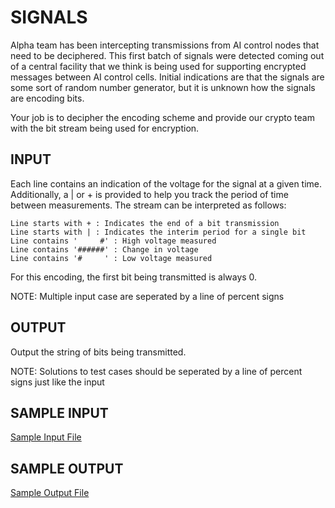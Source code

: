 <!-- RATING: EASY -->
<!-- NAME:  SIGNALS -->
<!-- GENERATOR: generate.pl -->
# SIGNALS

Alpha team has been intercepting transmissions from AI control nodes that need to be deciphered. This first batch of signals were detected coming out of a central facility that we think is being used for supporting encrypted messages between AI control cells. Initial indications are that the signals are some sort of random number generator, but it is unknown how the signals are encoding bits.

Your job is to decipher the encoding scheme and provide our crypto team with the bit stream being used for encryption.


## INPUT
Each line contains an indication of the voltage for the signal at a given time. Additionally, a | or + is provided to help you track the period of time between measurements. The stream can be interpreted as follows:

	Line starts with + : Indicates the end of a bit transmission
	Line starts with | : Indicates the interim period for a single bit
	Line contains '     #' : High voltage measured
	Line contains '######' : Change in voltage
	Line contains '#     ' : Low voltage measured

For this encoding, the first bit being transmitted is always 0.

NOTE: Multiple input case are seperated by a line of percent signs

## OUTPUT
Output the string of bits being transmitted.

NOTE: Solutions to test cases should be seperated by a line of percent signs just like the input

## SAMPLE INPUT
<a target=new href='/include/signals-easy-input.txt'>Sample Input File</a>

## SAMPLE OUTPUT
<a target=new href='/include/signals-easy-output.txt'>Sample Output File</a>
